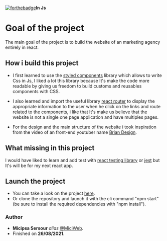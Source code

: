 [![forthebadge](https://forthebadge.com/images/badges/uses-css.svg)](http://forthebadge.com)**In Js**

# Goal of the project
The main goal of the project is to build the website of an marketing agency entirely in react.

## How i build this project
* I first learned to use the [styled components](https://styled-components.com/) library which allows to write Css in Js, I liked a lot this library because It's make the code more readable by giving us freedom to build customs and reusables components with CSS.

* I also learned and import the useful library [react router](https://reactrouter.com/) to display the appropriate information to the user when he click on the links and route related to the components, i like that It's make us believe that the website is not a single one page application and have multiples pages.

* For the design and the main structure of the website i took inspiration from the video of an front-end youtuber name [Brian Design](https://www.youtube.com/channel/UCsKsymTY_4BYR-wytLjex7A).

## What missing in this project
I would have liked to learn and add test with [react testing library](https://testing-library.com/docs/react-testing-library/intro/) or [jest](https://jestjs.io/) but It's will be for my next react app.

## Launch the project
* You can take a look on the project [here](https://miciweb.github.io/react_marketing-agency-website/).
* Or clone the repository and launch it with the cli command "npm start" (be sure to install the required dependencies with "npm install").

### Author
* **Micipsa Sersour** _alias_ [@MiciWeb](https://github.com/MiciWeb).
* Finished on **26/08/2021**.

